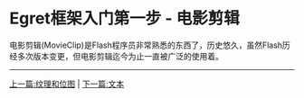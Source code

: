Egret框架入门第一步 - 电影剪辑
===============

电影剪辑(MovieClip)是Flash程序员非常熟悉的东西了，历史悠久，虽然Flash历经多次版本变更，但电影剪辑迄今为止一直被广泛的使用着。

- - -

[上一篇:纹理和位图](https://github.com/NeoGuo/html5-documents/blob/master/egret/02-bitmap.md)
| [下一篇:文本](https://github.com/NeoGuo/html5-documents/blob/master/egret/04-text.md)
